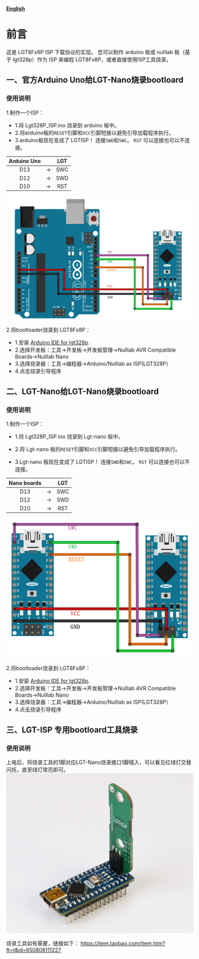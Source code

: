 **[English](README.md)**

# 前言
这是 LGT8Fx8P ISP 下载协议的实现。 您可以制作 arduino 板或 nulllab 板（基于 lgt328p）作为 ISP 来编程 LGT8Fx8P，或者直接使用ISP工具烧录。

## 一、官方Arduino Uno给LGT-Nano烧录bootloard

### 使用说明
 1.制作一个ISP：

- 1.将 Lgt328P_ISP.ino 烧录到 arduino 板中。
- 2.将arduino板的`RESET`引脚和`VCC`引脚短接以避免引导加载程序执行。
- 3.arduino板现在变成了 LGTISP！ 连接`SWD`和`SWC`。 `RST` 可以连接也可以不连接。
    

| Arduino Uno |      | LGT  |
| :---------: | :--: | :--: |
|     D13     |  ->  | SWC  |
|     D12     |  ->  | SWD  |
|     D10     |  ->  | RST  |

 ![](./Arduino_ISP.png)

2.将bootloader烧录到 LGT8Fx8P：

- 1.安装 [Arduino IDE for lgt328p](https://github.com/nulllaborg/arduino_nulllab). 
- 2.选择开发板：工具->开发板->开发板管理->Nulllab AVR Compatible Boards->Nulllab Nano
- 3.选择烧录器：工具->编程器->Arduino/Nulllab as ISP(LGT328P）
- 4.点击烧录引导程序

## 二、LGT-Nano给LGT-Nano烧录bootloard

### 使用说明
 1.制作一个ISP：

- 1.将 Lgt328P_ISP.ino 烧录到 Lgt-nano 板中。

- 2.将 Lgt-nano 板的`RESET`引脚和`VCC`引脚短接以避免引导加载程序执行。

- 3.Lgt-nano 板现在变成了 LGTISP！ 连接`SWD`和`SWC`。 `RST` 可以连接也可以不连接。      

| Nano boards |      | LGT  |
| :---------: | :--: | :--: |
|     D13     |  ->  | SWC  |
|     D12     |  ->  | SWD  |
|     D10     |  ->  | RST  |

 ![](./Lgt-Nano_ISP.png)

 2.将bootloader烧录到 LGT8Fx8P：

- 1.安装 [Arduino IDE for lgt328p](https://github.com/nulllaborg/arduino_nulllab). 
- 2.选择开发板：工具->开发板->开发板管理->Nulllab AVR Compatible Boards->Nulllab Nano
- 3.选择烧录器：工具->编程器->Arduino/Nulllab as ISP(LGT328P）
- 4.点击烧录引导程序

## 三、LGT-ISP 专用bootloard工具烧录

### 使用说明
 上电后，将烧录工具的1脚对应LGT-Nano烧录接口1脚插入，可以看见红绿灯交替闪烁，直至绿灯常亮即可。
![](./ISP_Tool.png)

烧录工具如有需要，链接如下：
https://item.taobao.com/item.htm?ft=t&id=650808111227



